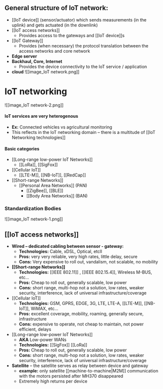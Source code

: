 ## General structure of IoT network:
- [[IoT device]] (sensor/actuator) which sends measurements (in the uplink) and gets actuated (in the downlink)
- [[IoT access networks]]
	- Provides access to the gateways and [[IoT device]]s
- [[IoT Gateway]]
	- Provides (when necessary) the protocol translation between the access networks and core network
- **Edge server**
- **Backhaul, Core, Internet**
	- Provides the device connectivity to the IoT service / application
- **cloud**
![[image_IoT network.png]]
# IoT networking
![[image_IoT network-2.png]]
#### IoT services are very heterogenous
- **Ex:** Connected vehicles vs agricultural monitoring
- This reflects in the IoT networking domain – there is a multitude of [[IoT Networking technologies]]
#### Basic categories
- [[Long-range low-power IoT Networks]]
	- [[LoRa]], [[SigFox]]
- [[Cellular IoT]]
	- [[LTE-M]], [[NB-IoT]], [[RedCap]]
- [[Short-range Networks]]
	- [[Personal Area Networks]] (PAN)
		- [[ZigBee]], [[BLE]]
		- [[Body Area Networks]] (BAN)
### Standardization Bodies
![[image_IoT network-1.png]]

## [[IoT access networks]]
- **Wired – dedicated cabling between sensor - gateway:**
	- **Technologies:** Cable, xDSL, Optical, etcll
	- **Pros:** very very reliable, very high rates, little delay, secure
	- **Cons:** Very expensive to roll out, vandalism, not scalable, no mobility
- **[[Short-range Networks]]**
	- **Technologies:** [[IEEE 802.11]] , [[IEEE 802.15.4]], Wireless M-BUS, etc...
	- **Pros:** Cheap to roll out, generally scalable, low power
	- **Cons:** short range, multi-hop not a solution, low rates, weaker security, interference, lack of universal infrastructure/coverage
- [[Cellular IoT]]
	- **Technologies:** GSM, GPRS, EDGE, 3G, LTE, LTE-A, [[LTE-M]], [[NB-IoT]], WiMAX, etc...
	- **Pros:** excellent coverage, mobility, roaming, generally secure, infrastructure
	- **Cons:** expensive to operate, not cheap to maintain, not power efficient, delays
- [[Long-range low-power IoT Networks]]
	- **AKA** Low-power WANs
	- **Technologies:** [[SigFox]] [[LoRa]]
	- **Pros:** Cheap to roll out, generally scalable, low power
	- **Cons:** short range, multi-hop not a solution, low rates, weaker security, interference, lack of universal infrastructure/coverage
- **Satellite** – the satellite serves as relay between device and gateway
	- **example:** only satellite [[machine-to-machine|M2M]] communication with the motors persisted after MH370 disappeared
	- Extremely high returns per device
